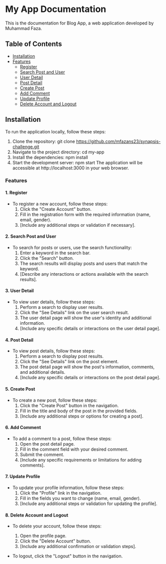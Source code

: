 # My App Documentation

This is the documentation for Blog App, a web application developed by Muhammad Faza.

## Table of Contents

- [Installation](#installation)
- [Features](#features)
  - [Register](#1-register)
  - [Search Post and User](#2-search-post-and-user)
  - [User Detail](#3-user-detail)
  - [Post Detail](#4-post-detail)
  - [Create Post](#5-create-post)
  - [Add Comment](#6-add-comment)
  - [Update Profile](#7-update-profile)
  - [Delete Account and Logout](#8-delete-account-and-logout)

## Installation

To run the application locally, follow these steps:

1. Clone the repository:
   git clone https://github.com/mfazans23/synapsis-challenge.git
2. Navigate to the project directory:
   cd my-app
3. Install the dependencies:
   npm install
4. Start the development server:
   npm start
   The application will be accessible at http://localhost:3000 in your web browser.

### Features

#### 1. Register

- To register a new account, follow these steps:
  1. Click the "Create Account" button.
  2. Fill in the registration form with the required information (name, email, gender).
  3. [Include any additional steps or validation if necessary].

#### 2. Search Post and User

- To search for posts or users, use the search functionality:
  1. Enter a keyword in the search bar.
  2. Click the "Search" button.
  3. The search results will display posts and users that match the keyword.
  4. [Describe any interactions or actions available with the search results].

#### 3. User Detail

- To view user details, follow these steps:
  1. Perform a search to display user results.
  2. Click the "See Details" link on the user search result.
  3. The user detail page will show the user's identity and additional information.
  4. [Include any specific details or interactions on the user detail page].

#### 4. Post Detail

- To view post details, follow these steps:
  1. Perform a search to display post results.
  2. Click the "See Details" link on the post element.
  3. The post detail page will show the post's information, comments, and additional details.
  4. [Include any specific details or interactions on the post detail page].

#### 5. Create Post

- To create a new post, follow these steps:
  1. Click the "Create Post" button in the navigation.
  2. Fill in the title and body of the post in the provided fields.
  3. [Include any additional steps or options for creating a post].

#### 6. Add Comment

- To add a comment to a post, follow these steps:
  1. Open the post detail page.
  2. Fill in the comment field with your desired comment.
  3. Submit the comment.
  4. [Include any specific requirements or limitations for adding comments].

#### 7. Update Profile

- To update your profile information, follow these steps:
  1. Click the "Profile" link in the navigation.
  2. Fill in the fields you want to change (name, email, gender).
  3. [Include any additional steps or validation for updating the profile].

#### 8. Delete Account and Logout

- To delete your account, follow these steps:

  1. Open the profile page.
  2. Click the "Delete Account" button.
  3. [Include any additional confirmation or validation steps].

- To logout, click the "Logout" button in the navigation.
